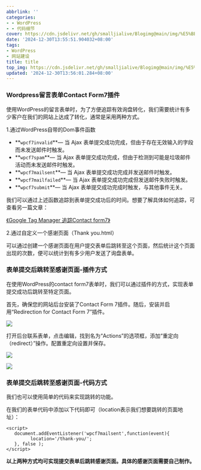 ```yaml
---
abbrlink: ''
categories:
- - WordPress
- - 代码细节
cover: https://cdn.jsdelivr.net/gh/smalljialive/Blogimg@main/img/%E5%BE%AE%E4%BF%A1%E6%88%AA%E5%9B%BE_20241230140952.png
date: '2024-12-30T13:55:51.904032+08:00'
tags:
- WordPress
- 网站建设
title: title
top_img: https://cdn.jsdelivr.net/gh/smalljialive/Blogimg@main/img/%E5%BE%AE%E4%BF%A1%E6%88%AA%E5%9B%BE_20241230140952.png
updated: '2024-12-30T13:56:01.284+08:00'
---
```

### Wordpress留言表单Contact Form7插件

使用WordPress的留言表单时，为了方便追踪有效询盘转化，我们需要统计有多少客户在我们的网站上达成了转化，通常是采用两种方式。

1.通过WordPress自带的Dom事件函数

* \*\*`wpcf7invalid`\*\*— 当 Ajax 表单提交成功完成，但由于存在无效输入的字段而未发送邮件时触发。
* \*\*`wpcf7spam`\*\*— 当 Ajax 表单提交成功完成，但由于检测到可能是垃圾邮件活动而未发送邮件时触发。
* \*\*`wpcf7mailsent`\*\*— 当 Ajax 表单提交成功完成并发送邮件时触发。
* \*\*`wpcf7mailfailed`\*\*— 当 Ajax 表单提交成功完成但发送邮件失败时触发。
* \*\*`wpcf7submit`\*\*— 当 Ajax 表单提交成功完成时触发，与其他事件无关。

我们可以通过上述函数追踪到表单提交成功后的时间。想要了解具体如何追踪，可查看另一篇文章：

[《Google Tag Manager 追踪Contact form7》](https://smalljialive.github.io/2024/07/29/google-tag-manager%E8%B7%9F%E8%B8%AAcontact-form-7%E6%88%90%E5%8A%9F%E6%8F%90%E4%BA%A4%E5%B9%B6%E9%80%9A%E8%BF%87ga4%E8%AE%B0%E5%BD%95%E4%BD%9C%E4%B8%BAads%E8%BD%AC%E5%8C%96/)

2.通过自定义一个感谢页面（Thank you.html）

可以通过创建一个感谢页面在用户提交表单后跳转至这个页面，然后统计这个页面出现的次数，便可以统计到有多少用户发送了询盘表单。

### 表单提交后跳转至感谢页面-插件方式

在使用WordPress的contact form7表单时，我们可以通过插件的方式，实现表单提交成功后跳转至特定页面。

首先，确保您的网站后台安装了Contact Form 7插件。随后，安装并启用“Redirection for Contact Form 7”插件。

![](https://cdn.jsdelivr.net/gh/smalljialive/Blogimg@main/img/%E5%BE%AE%E4%BF%A1%E6%88%AA%E5%9B%BE_20241230140756.png)

打开后台联系表单，点击编辑，找到名为“Actions”的选项框，添加“重定向（redirect）”操作。配置重定向设置并保存。

![](https://cdn.jsdelivr.net/gh/smalljialive/Blogimg@main/img/%E5%BE%AE%E4%BF%A1%E6%88%AA%E5%9B%BE_20241230140952.png)

![](https://cdn.jsdelivr.net/gh/smalljialive/Blogimg@main/img/%E5%BE%AE%E4%BF%A1%E6%88%AA%E5%9B%BE_20241230141008.png)

### 表单提交后跳转至感谢页面-代码方式

我们也可以使用简单的代码来实现跳转的功能。

在我们的表单代码中添加以下代码即可（location表示我们想要跳转的页面地址）：

```
<script>
   document.addEventListener('wpcf7mailsent',function(event){
         location='/thank-you/';
   }, false );
</script>
```


<script>
   document.addEventListener('wpcf7mailsent',function(event){
         location='/thank-you/';
   }, false );
</script>

**以上两种方式均可实现提交表单后跳转感谢页面。具体的感谢页面需要自己制作。**
